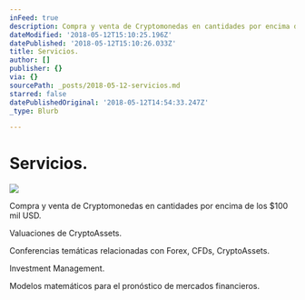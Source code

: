 ```yaml
---
inFeed: true
description: Compra y venta de Cryptomonedas en cantidades por encima de los $100 mil USD.
dateModified: '2018-05-12T15:10:25.196Z'
datePublished: '2018-05-12T15:10:26.033Z'
title: Servicios.
author: []
publisher: {}
via: {}
sourcePath: _posts/2018-05-12-servicios.md
starred: false
datePublishedOriginal: '2018-05-12T14:54:33.247Z'
_type: Blurb

---
```

# Servicios.
![](https://the-grid-user-content.s3-us-west-2.amazonaws.com/6e4df961-09a3-426f-ac19-7a6759052f88.jpg)

Compra y venta de Cryptomonedas en cantidades por encima de los $100 mil USD.

Valuaciones de CryptoAssets.

Conferencias temáticas relacionadas con Forex, CFDs, CryptoAssets.

Investment Management.

Modelos matemáticos para el pronóstico de mercados financieros.